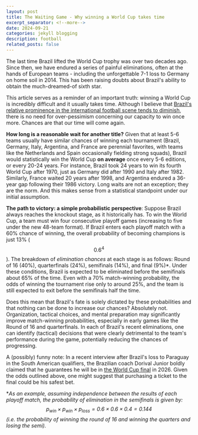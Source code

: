```yaml
---
layout: post
title: The Waiting Game - Why winning a World Cup takes time
excerpt_separator: <!--more-->
date: 2024-09-21
categories: jekyll blogging
description: football
related_posts: false
---
```


The last time Brazil lifted the World Cup trophy was over two decades ago. Since then, we have endured a series of painful eliminations, often at the hands of European teams - including the unforgettable 7-1 loss to Germany on home soil in 2014. This has been raising doubts about Brazil's ability to obtain the much-dreamed-of sixth star.

This article serves as a reminder of an important truth: winning a World Cup is incredibly difficult and it usually takes time. Although I believe that [Brazil's relative prominence in the international football scene tends to diminish][article-dominance], there is no need for over-pessimism concerning our capacity to win once more. Chances are that our time will come again.

<!--more-->

**How long is a reasonable wait for another title?** Given that at least 5-6 teams usually have similar chances of winning each tournament (Brazil, Germany, Italy, Argentina, and France are perennial favorites, with teams like the Netherlands and Spain occasionally fielding strong squads), Brazil would statistically win the World Cup **on average** once every 5-6 editions, or every 20-24 years. For instance, Brazil took 24 years to win its fourth World Cup after 1970, just as Germany did after 1990 and Italy after 1982. Similarly, France waited 20 years after 1998, and Argentina endured a 36-year gap following their 1986 victory. Long waits are not an exception; they are the norm. And this makes sense from a statistical standpoint under our initial assumption.

**The path to victory: a simple probabilistic perspective**: Suppose Brazil always reaches the knockout stage, as it historically has. To win the World Cup, a team must win four consecutive playoff games (increasing to five under the new 48-team format). If Brazil enters each playoff match with a 60% chance of winning, the overall probability of becoming champions is just 13% ($$0.6^4$$). The breakdown of *elimination chances* at each stage is as follows: Round of 16 (40%), quarterfinals (24%), semifinals (14%), and final (9%)*. Under these conditions, Brazil is expected to be eliminated before the semifinals about 65% of the time. Even with a 70% match-winning probability, the odds of winning the tournament rise only to around 25%, and the team is still expected to exit before the semifinals half the time.


Does this mean that Brazil's fate is solely dictated by these probabilities and that nothing can be done to increase our chances? Absolutely not. Organization, tactical choices, and mental preparation may significantly improve match-winning probabilities, especially in early games like the Round of 16 and quarterfinals. In each of Brazil's recent eliminations, one can identify (tactical) decisions that were clearly detrimental to the team's performance during the game, potentially reducing the chances of progressing.


A (possibly) funny note: In a recent interview after Brazil's loss to Paraguay in the South American qualifiers, the Brazilian coach Dorival Junior boldly claimed that he guarantees he will be in [the World Cup final][espn] in 2026. Given the odds outlined above, one might suggest that purchasing a ticket to the final could be his safest bet.

**As an example, assuming independence between the results of each playoff match, the probability of elimination in the semifinals is given by: $$p_{\text{win}} \times p_{\text{win}} \times p_{\text{loss}} = 0.6 \times 0.6 \times 0.4 = 0.144$$ (i.e. the probability of winning the round of 16 and winning the quarters and losing the semi).*

[espn]: https://www.espn.com.br/futebol/selecao-brasileira/artigo/_/id/14150159/dorival-junior-vai-conquistar-torcedor-crava-selecao-brasileira-final-copa-do-mundo-podem-me-cobrar
[article-dominance]: https://eduardofmdcosta.github.io/blog/2023/selecao-brasileira-dominio-distribuicao-maximo/







